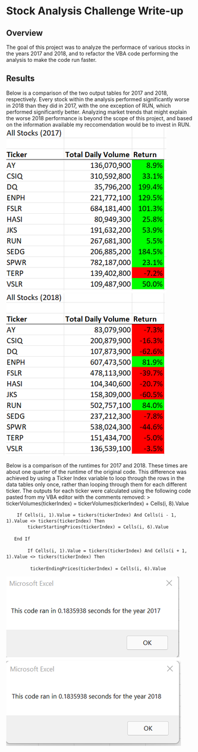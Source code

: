 # Stock Analysis Challenge Write-up
## Overview
The goal of this project was to analyze the performace of various stocks in the years 2017 and 2018, and to refactor the VBA code performing the analysis to make the code run faster.
## Results
Below is a comparison of the two output tables for 2017 and 2018, respectively. Every stock within the analysis performed significantly worse in 2018 than they did in 2017, with the one exception of RUN, which performed significantly better. Analyzing market trends that might explain the worse 2018 performance is beyond the scope of this project, and based on the information available my reccomendation would be to invest in RUN.
![2017 Performance](https://github.com/AbeSchnake/stock-analysis/blob/main/Resources/2017%20Stock%20Performance.png)
![2018 Performance](https://github.com/AbeSchnake/stock-analysis/blob/main/Resources/2018%20Stock%20Performance.png)

Below is a comparison of the runtimes for 2017 and 2018. These times are about one quarter of the runtime of the original code. This difference was achieved by using a Ticker Index variable to loop through the rows in the data tables only once, rather than looping through them for each different ticker. The outputs for each ticker were calculated using the following code pasted from my VBA editor with the comments removed:
        >
        tickerVolumes(tickerIndex) = tickerVolumes(tickerIndex) + Cells(i, 8).Value
        
              
        If Cells(i, 1).Value = tickers(tickerIndex) And Cells(i - 1, 1).Value <> tickers(tickerIndex) Then
            tickerStartingPrices(tickerIndex) = Cells(i, 6).Value
                        
       End If
        
            If Cells(i, 1).Value = tickers(tickerIndex) And Cells(i + 1, 1).Value <> tickers(tickerIndex) Then
            
             tickerEndingPrices(tickerIndex) = Cells(i, 6).Value
![2017 Runtime](https://github.com/AbeSchnake/stock-analysis/blob/main/Resources/VBA_Challenge_2017.png)
![2018 Runtime](https://github.com/AbeSchnake/stock-analysis/blob/main/Resources/VBA_Challenge_2018.png)
